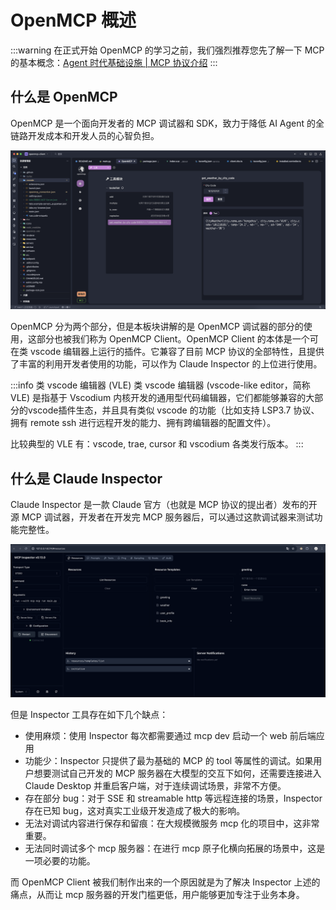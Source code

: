 ---
---

# OpenMCP 概述

:::warning
在正式开始 OpenMCP 的学习之前，我们强烈推荐您先了解一下 MCP 的基本概念：[Agent 时代基础设施 | MCP 协议介绍](https://kirigaya.cn/blog/article?seq=299)
:::

## 什么是 OpenMCP

OpenMCP 是一个面向开发者的 MCP 调试器和 SDK，致力于降低 AI Agent 的全链路开发成本和开发人员的心智负担。

![](./images/openmcp.png)

OpenMCP 分为两个部分，但是本板块讲解的是 OpenMCP 调试器的部分的使用，这部分也被我们称为 OpenMCP Client。OpenMCP Client 的本体是一个可在类 vscode 编辑器上运行的插件。它兼容了目前 MCP 协议的全部特性，且提供了丰富的利用开发者使用的功能，可以作为 Claude Inspector 的上位进行使用。

:::info 类 vscode 编辑器 (VLE)
类 vscode 编辑器 (vscode-like editor，简称 VLE) 是指基于 Vscodium 内核开发的通用型代码编辑器，它们都能够兼容的大部分的vscode插件生态，并且具有类似 vscode 的功能（比如支持 LSP3.7 协议、拥有 remote ssh 进行远程开发的能力、拥有跨编辑器的配置文件）。

比较典型的 VLE 有：vscode, trae, cursor 和 vscodium 各类发行版本。
:::

## 什么是 Claude Inspector

Claude Inspector 是一款 Claude 官方（也就是 MCP 协议的提出者）发布的开源 MCP 调试器，开发者在开发完 MCP 服务器后，可以通过这款调试器来测试功能完整性。

![](./images/inspector.png)

但是 Inspector 工具存在如下几个缺点：

- 使用麻烦：使用 Inspector 每次都需要通过 mcp dev 启动一个 web 前后端应用
- 功能少：Inspector 只提供了最为基础的 MCP 的 tool 等属性的调试。如果用户想要测试自己开发的 MCP 服务器在大模型的交互下如何，还需要连接进入 Claude Desktop 并重启客户端，对于连续调试场景，非常不方便。
- 存在部分 bug：对于 SSE 和 streamable http 等远程连接的场景，Inspector 存在已知 bug，这对真实工业级开发造成了极大的影响。
- 无法对调试内容进行保存和留痕：在大规模微服务 mcp 化的项目中，这非常重要。
- 无法同时调试多个 mcp 服务器：在进行 mcp 原子化横向拓展的场景中，这是一项必要的功能。

而 OpenMCP Client 被我们制作出来的一个原因就是为了解决 Inspector 上述的痛点，从而让 mcp 服务器的开发门槛更低，用户能够更加专注于业务本身。